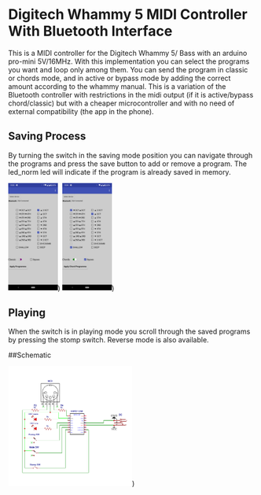 # Digitech Whammy 5 MIDI Controller With Bluetooth Interface

This is a MIDI controller for the Digitech Whammy 5/ Bass with an arduino pro-mini 5V/16MHz. 
With this implementation you can select the programs you want and loop only among them. You can send the program in classic or chords mode, and in active or bypass mode by adding the correct amount according to the whammy manual. This is a variation of the Bluetooth controller with restrictions in the midi output (if it is active/bypass chord/classic) but with a cheaper microcontroller and with no need of external compatibility (the app in the phone).

## Saving Process

By turning the switch in the saving mode position you can navigate through the programs and press the save button to add or remove a program. The led_norm led will indicate if the program is already saved in memory.

<img src="Images/classic.png" width=20% height=20%>)
<img src="Images/chords.png" width=20% height=20%>)

## Playing

When the switch is in playing mode you scroll through the saved programs by pressing the stomp switch. Reverse mode is also available.

##Schematic 


<img src="Images/Schematic.png" width=50% height=50%>)

